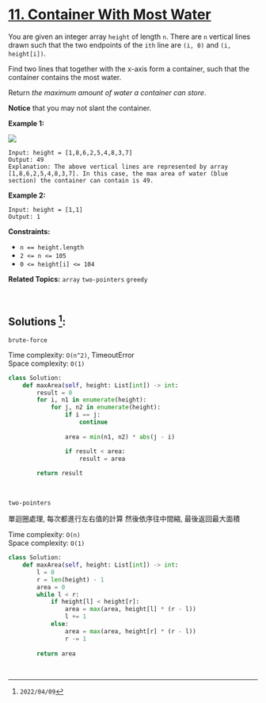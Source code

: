 # [11. Container With Most Water](https://leetcode.com/problems/container-with-most-water)
You are given an integer array `height` of length `n`. There are `n` vertical lines drawn such that the two endpoints of the `ith` line are `(i, 0)` and `(i, height[i])`.

Find two lines that together with the x-axis form a container, such that the container contains the most water.

Return _the maximum amount of water a container can store_.

**Notice** that you may not slant the container.

 

**Example 1:**

![](https://s3-lc-upload.s3.amazonaws.com/uploads/2018/07/17/question_11.jpg)

    Input: height = [1,8,6,2,5,4,8,3,7]
    Output: 49
    Explanation: The above vertical lines are represented by array [1,8,6,2,5,4,8,3,7]. In this case, the max area of water (blue section) the container can contain is 49.


**Example 2:**

    Input: height = [1,1]
    Output: 1




**Constraints:**

  * `n == height.length`
  * `2 <= n <= 105`
  * `0 <= height[i] <= 104`




**Related Topics:** `array` `two-pointers` `greedy`

<br>

## Solutions [^1]:

`brute-force`

Time complexity: `O(n^2)`,  TimeoutError <br>
Space complexity: `O(1)`

```python
class Solution:
    def maxArea(self, height: List[int]) -> int:
        result = 0
        for i, n1 in enumerate(height):
            for j, n2 in enumerate(height):
                if i == j:
                    continue
                
                area = min(n1, n2) * abs(j - i)

                if result < area:
                    result = area
                    
        return result
```

<br>

`two-pointers`

單迴圈處理, 每次都進行左右值的計算 然後依序往中間縮, 最後返回最大面積

Time complexity: `O(n)` <br>
Space complexity: `O(1)`

```python
class Solution:
    def maxArea(self, height: List[int]) -> int:
        l = 0
        r = len(height) - 1
        area = 0
        while l < r:
            if height[l] < height[r]:
                area = max(area, height[l] * (r - l))
                l += 1
            else:
                area = max(area, height[r] * (r - l))
                r -= 1
            
        return area
```

<br>

[^1]: `2022/04/09`
